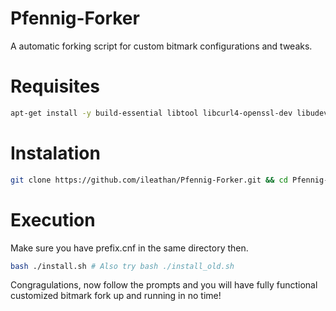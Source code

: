 # Pfennig-Forker
A automatic forking script for custom bitmark configurations and tweaks.

# Requisites

```bash
apt-get install -y build-essential libtool libcurl4-openssl-dev libudev-dev libncurses5-dev autoconf automake git screen uthash-dev libmicrohttpd-dev libevent-dev libusb-1.0-0-dev libusb-dev shellinabox libdb4.8-dev libdb4.8++-dev libminiupnpc-dev libqt4-dev libprotobuf-dev protobuf-compiler libqrencode-dev libboost-all-dev libssl-dev
```
# Instalation

```bash
git clone https://github.com/ileathan/Pfennig-Forker.git && cd Pfennig-Forker
```
# Execution
Make sure you have prefix.cnf in the same directory then.
```bash
bash ./install.sh # Also try bash ./install_old.sh
 ```

Congragulations, now follow the prompts and you will have fully functional customized bitmark fork up and running in no time!
